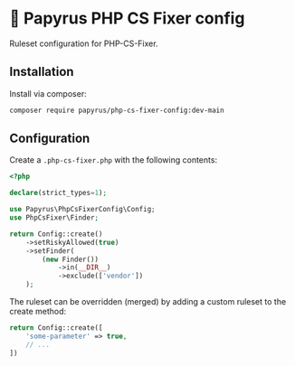 # 📜 Papyrus PHP CS Fixer config
Ruleset configuration for PHP-CS-Fixer.

## Installation
Install via composer:
```bash
composer require papyrus/php-cs-fixer-config:dev-main
```

## Configuration
Create a `.php-cs-fixer.php` with the following contents:
```php
<?php

declare(strict_types=1);

use Papyrus\PhpCsFixerConfig\Config;
use PhpCsFixer\Finder;

return Config::create()
    ->setRiskyAllowed(true)
    ->setFinder(
        (new Finder())
            ->in(__DIR__)
            ->exclude(['vendor'])
    );
```

The ruleset can be overridden (merged) by adding a custom ruleset to the create method:
```php
return Config::create([
    'some-parameter' => true,
    // ...
])
```
